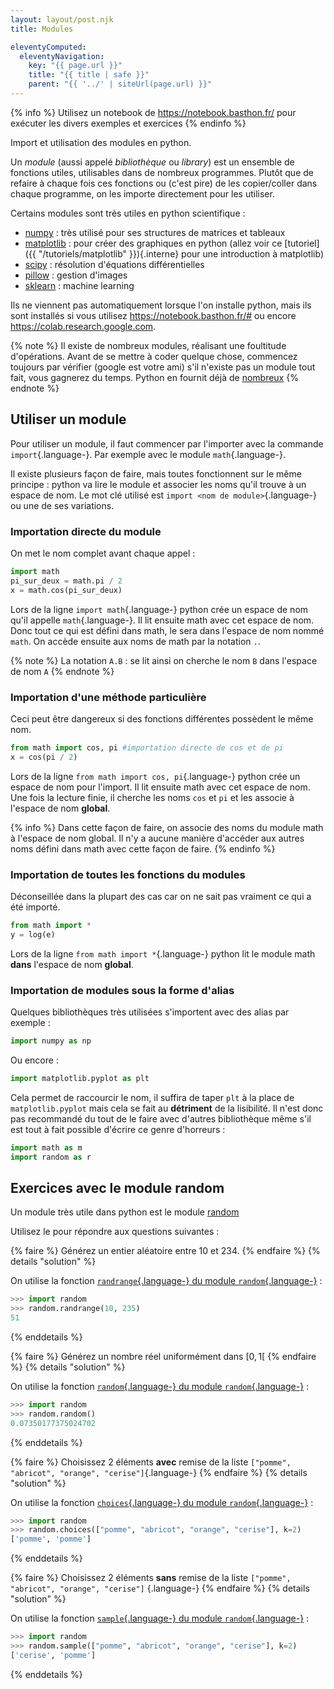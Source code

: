 ```yaml
---
layout: layout/post.njk 
title: Modules

eleventyComputed:
  eleventyNavigation:
    key: "{{ page.url }}"
    title: "{{ title | safe }}"
    parent: "{{ '../' | siteUrl(page.url) }}"
---
```


{% info %}
Utilisez un notebook de <https://notebook.basthon.fr/> pour exécuter les divers exemples et exercices
{% endinfo %}

<!-- début résumé -->

Import et utilisation des modules en python.

<!-- fin résumé -->

Un *module* (aussi appelé *bibliothèque* ou *library*) est un ensemble de fonctions utiles, utilisables dans de nombreux programmes. Plutôt que de refaire à chaque fois ces fonctions ou (c'est pire) de les copier/coller dans chaque programme, on les importe directement pour les utiliser.

Certains modules sont très utiles en python scientifique :

- [numpy](https://numpy.org/) : très utilisé pour ses structures de matrices et tableaux
- [matplotlib](https://matplotlib.org/) : pour créer des graphiques en python (allez voir ce [tutoriel]({{ "/tutoriels/matplotlib"  }}){.interne} pour une introduction à matplotlib)
- [scipy](https://scipy.org/) : résolution d'équations différentielles
- [pillow](https://pillow.readthedocs.io/en/stable/) : gestion d'images
- [sklearn](https://scikit-learn.org/stable/) : machine learning

Ils ne viennent pas automatiquement lorsque l'on installe python, mais ils sont installés si vous utilisez <https://notebook.basthon.fr/#> ou encore <https://colab.research.google.com>.

{% note %}
Il existe de nombreux modules, réalisant une foultitude d'opérations. Avant de se mettre à coder quelque chose, commencez toujours par vérifier (google
 est votre ami) s'il n'existe pas un module tout fait, vous gagnerez du temps. Python en fournit déjà de [nombreux](https://docs.python.org/3/library/index.html)
{% endnote %}

## Utiliser un module

Pour utiliser un module, il faut commencer par l'importer avec la commande `import`{.language-}. Par exemple avec le module `math`{.language-}.

Il existe plusieurs façon de faire, mais toutes fonctionnent sur le même principe : python va lire le module et associer les noms qu'il trouve à un espace de nom. Le mot clé utilisé est `import <nom de module>`{.language-} ou une de ses variations.

### Importation directe du module

On met le nom complet avant chaque appel :

```python
import math
pi_sur_deux = math.pi / 2 
x = math.cos(pi_sur_deux) 
```

Lors de la ligne `import math`{.language-} python crée un espace de nom qu'il appelle `math`{.language-}. Il lit ensuite math avec cet espace de nom. Donc tout ce qui est défini dans math, le sera dans l'espace de nom nommé `math`. On accède ensuite aux noms de math par la notation `.`.

{% note %}
La notation `A.B` : se lit ainsi on cherche le nom `B` dans l'espace de nom `A`
{% endnote %}

### Importation d'une méthode particulière

Ceci peut être dangereux si des fonctions différentes possèdent le même nom.

```python
from math import cos, pi #importation directe de cos et de pi
x = cos(pi / 2)
```

Lors de la ligne `from math import cos, pi`{.language-} python crée un espace de nom pour l'import. Il lit ensuite math avec cet espace de nom. Une fois la lecture finie, il cherche les noms `cos` et `pi` et les associe à l'espace de nom **global**.

{% info %}
Dans cette façon de faire, on associe des noms du module math à l'espace de nom global. Il n'y a aucune manière d'accéder aux autres noms défini dans math avec cette façon de faire.
{% endinfo %}

### Importation de toutes les fonctions du modules

Déconseillée dans la plupart des cas car on ne sait pas vraiment ce qui a été importé.

```python
from math import *
y = log(e)
```

Lors de la ligne `from math import *`{.language-} python lit le module math **dans** l'espace de nom **global**.

### Importation de modules sous la forme d'alias

Quelques bibliothèques très utilisées s'importent avec des alias par exemple :

```python
import numpy as np
```

Ou encore :

```python
import matplotlib.pyplot as plt
```

Cela permet de raccourcir le nom, il suffira de taper `plt` à la place de `matplotlib.pyplot` mais cela se fait au **détriment** de la lisibilité. Il n'est donc pas recommandé du tout de le faire avec d'autres bibliothèque même s'il est tout à fait possible d'écrire ce genre d'horreurs :

```python
import math as m
import random as r
```

## Exercices avec le module random

Un module très utile dans python est le module [random](https://docs.python.org/fr/3/library/random.html)

Utilisez le pour répondre aux questions suivantes :

{% faire %}
Générez un entier aléatoire entre 10 et 234.
{% endfaire %}
{% details "solution" %}

On utilise la fonction [`randrange`{.language-} du module `random`{.language-}](https://docs.python.org/fr/3/library/random.html#random.randrange) :

```python
>>> import random
>>> random.randrange(10, 235)
51
```

{% enddetails %}

{% faire %}
Générez un nombre réel uniformément dans $[0, 1[$
{% endfaire %}
{% details "solution" %}

On utilise la fonction [`random`{.language-} du module `random`{.language-}](https://docs.python.org/fr/3/library/random.html#random.random) :

```python
>>> import random
>>> random.random()
0.07350177375024702
```

{% enddetails %}

{% faire %}
Choisissez 2 éléments **avec** remise de la liste `["pomme", "abricot", "orange", "cerise"]`{.language-}
{% endfaire %}
{% details "solution" %}

On utilise la fonction [`choices`{.language-} du module `random`{.language-}](https://docs.python.org/fr/3/library/random.html#random.choices) :

```python
>>> import random
>>> random.choices(["pomme", "abricot", "orange", "cerise"], k=2)
['pomme', 'pomme']
```

{% enddetails %}

{% faire %}
Choisissez 2 éléments **sans** remise de la liste `["pomme", "abricot", "orange", "cerise"]`
{.language-}
{% endfaire %}
{% details "solution" %}

On utilise la fonction [`sample`{.language-} du module `random`{.language-}](https://docs.python.org/fr/3/library/random.html#random.sample) :

```python
>>> import random
>>> random.sample(["pomme", "abricot", "orange", "cerise"], k=2)
['cerise', 'pomme']
```

{% enddetails %}
